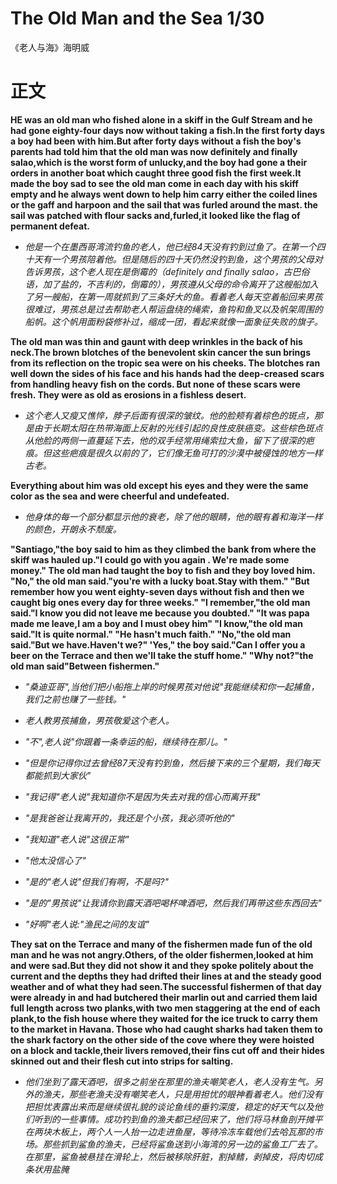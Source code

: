# The Old Man and the Sea 1/30
《老人与海》海明威
# 正文
**HE was an old man who fished alone in a skiff in the Gulf Stream and he had gone eighty-four days now without taking a fish.In the first forty days a boy had been with him.But after forty days without a fish the boy's  parents had told him that the old man was now definitely and finally salao,which is the worst form of unlucky,and the boy had gone a their orders in another boat which caught three good fish the first week.It made the boy sad to see the old man come in each day with his skiff empty and he always went down to help him carry either the coiled lines or the gaff and harpoon and the sail that was furled around the mast. the sail was patched with flour sacks and,furled,it looked like the flag of permanent defeat.**

- *他是一个在墨西哥湾流钓鱼的老人，他已经84天没有钓到过鱼了。在第一个四十天有一个男孩陪着他。但是随后的四十天仍然没钓到鱼，这个男孩的父母对告诉男孩，这个老人现在是倒霉的（definitely and finally salao，古巴俗语，加了盐的，不吉利的，倒霉的），男孩遵从父母的命令离开了这艘船加入了另一艘船，在第一周就抓到了三条好大的鱼。看着老人每天空着船回来男孩很难过，男孩总是过去帮助老人帮运盘绕的绳索，鱼钩和鱼叉以及帆架周围的船帆。这个帆用面粉袋修补过，缩成一团，看起来就像一面象征失败的旗子。*

**The old man was thin and gaunt with deep wrinkles in the back of his neck.The brown blotches of the benevolent skin cancer the sun brings from its reflection on the tropic sea were on his cheeks. The blotches ran well down the sides of his face and his hands had the deep-creased scars from handling heavy fish on the cords. But none of these scars were fresh. They were as old as erosions in a fishless desert.**

- *这个老人又瘦又憔悴，脖子后面有很深的皱纹。他的脸颊有着棕色的斑点，那是由于长期太阳在热带海面上反射的光线引起的良性皮肤癌变。这些棕色斑点从他脸的两侧一直蔓延下去，他的双手经常用绳索拉大鱼，留下了很深的疤痕。但这些疤痕是很久以前的了，它们像无鱼可打的沙漠中被侵蚀的地方一样古老。*

**Everything about him was old except his eyes and they were the same color as the sea and were cheerful and undefeated.**

- *他身体的每一个部分都显示他的衰老，除了他的眼睛，他的眼有着和海洋一样的颜色，开朗永不颓废。*

**"Santiago,"the boy said to him as they climbed the bank from where the skiff was hauled up."I could go with you again . We're made some money."
The old man had taught the boy to fish and they boy loved him.
"No," the old man said."you're with a lucky boat.Stay with them."
"But remember how you went eighty-seven days without fish and then we caught big ones every day for three weeks."
"I remember,"the old man said."I know you did not leave me because you doubted."
"It was papa made me leave,I am a boy and I must obey him"
"I know,"the old man said."It is quite normal."
"He hasn't much faith."
"No,"the old man said."But we have.Haven't we?"
'Yes," the boy said."Can I offer you a beer on the Terrace and then we'll take the stuff home."
"Why not?"the old man said"Between fishermen."**

- *"桑迪亚哥",当他们把小船拖上岸的时候男孩对他说"我能继续和你一起捕鱼，我们之前也赚了一些钱。"*

- *老人教男孩捕鱼，男孩敬爱这个老人。*

- *"不",老人说"你跟着一条幸运的船，继续待在那儿。"*

- *"但是你记得你过去曾经87天没有钓到鱼，然后接下来的三个星期，我们每天都能抓到大家伙"*

- *"我记得"老人说"我知道你不是因为失去对我的信心而离开我"*

- *"是我爸爸让我离开的，我还是个小孩，我必须听他的"*

- *"我知道"老人说"这很正常"*

- *"他太没信心了"*

- *"是的"老人说"但我们有啊，不是吗?"*

- *"是的"男孩说"让我请你到露天酒吧喝杯啤酒吧，然后我们再带这些东西回去"*

- *"好啊"老人说:"渔民之间的友谊"*

**They sat on the Terrace and many of the fishermen made fun of the old man and he was not angry.Others, of the older fishermen,looked at him and were sad.But they did not show it and they spoke politely about the current and the depths they had drifted their lines at and the steady good weather and of what they had seen.The successful fishermen of that day were already in and had butchered their marlin out and carried them laid full length across two planks,with two men staggering at the end of each plank,to the fish house where they waited for the ice truck to carry them to the market in Havana. Those who had caught sharks had taken them to the shark factory on the other side of the cove where they were hoisted on a block and tackle,their livers removed,their fins cut off and their hides skinned out and their flesh cut into strips for salting.**

- *他们坐到了露天酒吧，很多之前坐在那里的渔夫嘲笑老人，老人没有生气。另外的渔夫，那些老渔夫没有嘲笑老人，只是用担忧的眼神看着老人。他们没有把担忧表露出来而是继续很礼貌的谈论鱼线的垂钓深度，稳定的好天气以及他们听到的一些事情。成功钓到鱼的渔夫都已经回来了，他们将马林鱼剖开摊平在两块木板上，两个人一人抬一边走进鱼屋，等待冷冻车载他们去哈瓦那的市场。那些抓到鲨鱼的渔夫，已经将鲨鱼送到小海湾的另一边的鲨鱼工厂去了。在那里，鲨鱼被悬挂在滑轮上，然后被移除肝脏，割掉鳍，剥掉皮，将肉切成条状用盐腌*
